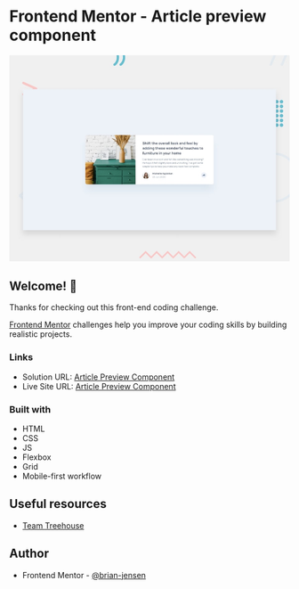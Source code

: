# Frontend Mentor - Article preview component

![Design preview for the Article preview component coding challenge](./design/desktop-preview.jpg)

## Welcome! 👋

Thanks for checking out this front-end coding challenge.

[Frontend Mentor](https://www.frontendmentor.io) challenges help you improve your coding skills by building realistic projects.

### Links

- Solution URL: [Article Preview Component](https://github.com/brian-jensen/article-preview-component)
- Live Site URL: [Article Preview Component](https://brian-jensen.github.io/article-preview-component/)

### Built with

- HTML
- CSS
- JS
- Flexbox
- Grid
- Mobile-first workflow

## Useful resources

- [Team Treehouse](https://teamtreehouse.com/)

## Author

- Frontend Mentor - [@brian-jensen](https://www.frontendmentor.io/profile/brian-jensen)